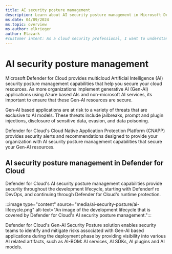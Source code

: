 ```yaml
---
title: AI security posture management
description: Learn about AI security posture management in Microsoft Defender for Cloud and how it protects your resources from AI threats.
ms.date: 04/09/2024
ms.topic: overview
ms.author: elkrieger
author: Elazark
#customer intent: As a cloud security professional, I want to understand how to secure my Gen-AI resources using Defender for Cloud's AI security posture management capabilities.
---
```


# AI security posture management

Microsoft Defender for Cloud provides multicloud Artificial Intelligence (AI) security posture management capabilities that help you secure your cloud resources. As more organizations implement generative AI (Gen-AI) applications using Azure based AIs and non-microsoft AI services, its important to ensure that these Gen-AI resources are secure.

Gen-AI based applications are at risk to a variety of threats that are exclusive to AI models. These threats include jailbreaks, prompt and plugin injections, disclosure of sensitive data, evasion, and data poisoning.

Defender for Cloud's Cloud Native Application Protection Platform (CNAPP) provides security alerts and recommendations designed to provide your organization with AI security posture management capabilities that secure your Gen-AI resources.

## AI security posture management in Defender for Cloud

Defender for Cloud's AI security posture management capabilities provide security throughout the development lifecycle, starting with Defenderf ro DevOps, and continuing through Defender for Cloud's runtime protection.

:::image type="content" source="media/ai-security-posture/ai-lifecycle.png" alt-text="An image of the development lifecycle that is covered by Defender for Cloud's AI security posture management.":::

Defender for Cloud's Gen-AI Security Posture solution enables security teams to identify and mitigate risks associated with Gen-AI based applications during the deployment phase by providing visibility into various AI related artifacts, such as AI-BOM: AI services, AI SDKs, AI plugins and AI models.
